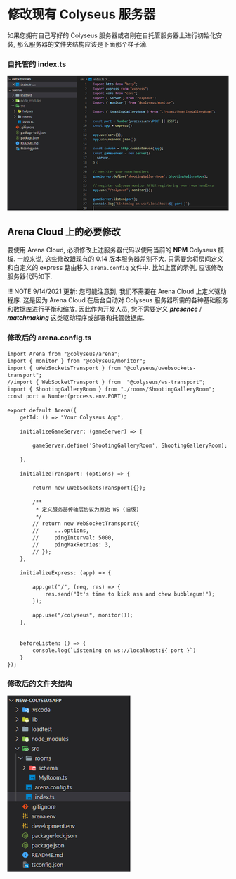 # 修改现有 Colyseus 服务器

如果您拥有自己写好的 Colyseus 服务器或者刚在自托管服务器上进行初始化安装, 那么服务器的文件夹结构应该是下面那个样子滴.

### 自托管的 index.ts

![NPM 代码](../../images/standalone-colyseus-server.jpg)

## Arena Cloud 上的必要修改

要使用 Arena Cloud, 必须修改上述服务器代码以使用当前的 **NPM** Colyseus 模板. 一般来说, 这些修改跟现有的 0.14 版本服务器差别不大. 只需要您将房间定义和自定义的 express 路由移入 ```arena.config``` 文件中. 比如上面的示例, 应该修改服务器代码如下.

!!! NOTE
    9/14/2021 更新: 您可能注意到, 我们不需要在 Arena Cloud 上定义驱动程序. 这是因为 Arena Cloud 在后台自动对 Colyseus 服务器所需的各种基础服务和数据库进行平衡和缩放. 因此作为开发人员, 您不需要定义 ***presence*** / ***matchmaking*** 这类驱动程序或部署和托管数据库.


### 修改后的 arena.config.ts

```
import Arena from "@colyseus/arena";
import { monitor } from "@colyseus/monitor";
import { uWebSocketsTransport } from "@colyseus/uwebsockets-transport";
//import { WebSocketTransport } from  "@colyseus/ws-transport";
import { ShootingGalleryRoom } from "./rooms/ShootingGalleryRoom";
const port = Number(process.env.PORT);

export default Arena({
    getId: () => "Your Colyseus App",

    initializeGameServer: (gameServer) => {

        gameServer.define('ShootingGalleryRoom', ShootingGalleryRoom);

    },

    initializeTransport: (options) => {

        return new uWebSocketsTransport({});

        /**
         * 定义服务器传输层协议为原始 WS (旧版)
         */
        // return new WebSocketTransport({
        //     ...options,
        //     pingInterval: 5000,
        //     pingMaxRetries: 3,
        // });
    },

    initializeExpress: (app) => {

        app.get("/", (req, res) => {
            res.send("It's time to kick ass and chew bubblegum!");
        });

        app.use("/colyseus", monitor());
    },


    beforeListen: () => {
        console.log(`Listening on ws://localhost:${ port }`)
    }
});
```

### 修改后的文件夹结构

![NPM 代码](../../images/new-arena-server-code.jpg)
